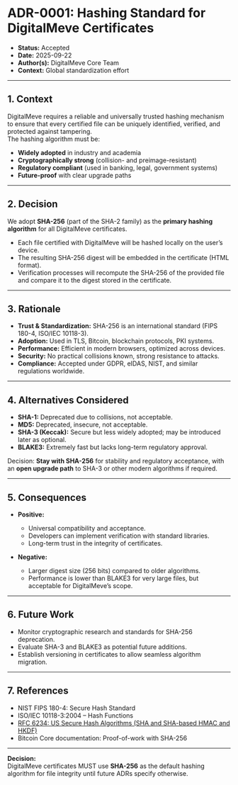 # ADR-0001: Hashing Standard for DigitalMeve Certificates

- **Status:** Accepted  
- **Date:** 2025-09-22  
- **Author(s):** DigitalMeve Core Team  
- **Context:** Global standardization effort  

---

## 1. Context

DigitalMeve requires a reliable and universally trusted hashing mechanism to ensure that every certified file can be uniquely identified, verified, and protected against tampering.  
The hashing algorithm must be:

- **Widely adopted** in industry and academia  
- **Cryptographically strong** (collision- and preimage-resistant)  
- **Regulatory compliant** (used in banking, legal, government systems)  
- **Future-proof** with clear upgrade paths  

---

## 2. Decision

We adopt **SHA-256** (part of the SHA-2 family) as the **primary hashing algorithm** for all DigitalMeve certificates.

- Each file certified with DigitalMeve will be hashed locally on the user’s device.  
- The resulting SHA-256 digest will be embedded in the certificate (HTML format).  
- Verification processes will recompute the SHA-256 of the provided file and compare it to the digest stored in the certificate.  

---

## 3. Rationale

- **Trust & Standardization:** SHA-256 is an international standard (FIPS 180-4, ISO/IEC 10118-3).  
- **Adoption:** Used in TLS, Bitcoin, blockchain protocols, PKI systems.  
- **Performance:** Efficient in modern browsers, optimized across devices.  
- **Security:** No practical collisions known, strong resistance to attacks.  
- **Compliance:** Accepted under GDPR, eIDAS, NIST, and similar regulations worldwide.  

---

## 4. Alternatives Considered

- **SHA-1:** Deprecated due to collisions, not acceptable.  
- **MD5:** Deprecated, insecure, not acceptable.  
- **SHA-3 (Keccak):** Secure but less widely adopted; may be introduced later as optional.  
- **BLAKE3:** Extremely fast but lacks long-term regulatory approval.  

Decision: **Stay with SHA-256** for stability and regulatory acceptance, with an **open upgrade path** to SHA-3 or other modern algorithms if required.  

---

## 5. Consequences

- **Positive:**  
  - Universal compatibility and acceptance.  
  - Developers can implement verification with standard libraries.  
  - Long-term trust in the integrity of certificates.  

- **Negative:**  
  - Larger digest size (256 bits) compared to older algorithms.  
  - Performance is lower than BLAKE3 for very large files, but acceptable for DigitalMeve’s scope.  

---

## 6. Future Work

- Monitor cryptographic research and standards for SHA-256 deprecation.  
- Evaluate SHA-3 and BLAKE3 as potential future additions.  
- Establish versioning in certificates to allow seamless algorithm migration.  

---

## 7. References

- NIST FIPS 180-4: Secure Hash Standard  
- ISO/IEC 10118-3:2004 – Hash Functions  
- [RFC 6234: US Secure Hash Algorithms (SHA and SHA-based HMAC and HKDF)](https://datatracker.ietf.org/doc/html/rfc6234)  
- Bitcoin Core documentation: Proof-of-work with SHA-256  

---

**Decision:**  
DigitalMeve certificates MUST use **SHA-256** as the default hashing algorithm for file integrity until future ADRs specify otherwise.
